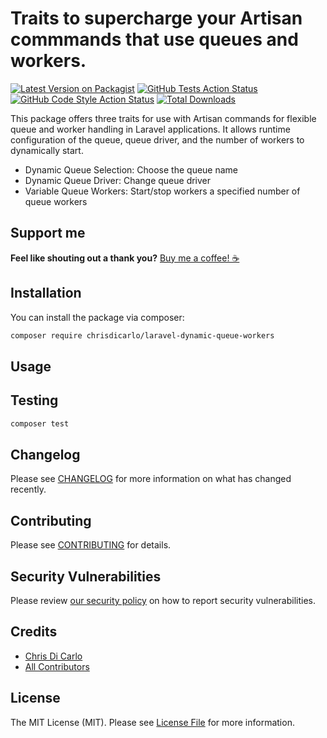 # Traits to supercharge your Artisan commmands that use queues and workers.

[![Latest Version on Packagist](https://img.shields.io/packagist/v/chrisdicarlo/laravel-dynamic-queue-workers.svg?style=flat-square)](https://packagist.org/packages/chrisdicarlo/laravel-dynamic-queue-workers)
[![GitHub Tests Action Status](https://img.shields.io/github/actions/workflow/status/chrisdicarlo/laravel-dynamic-queue-workers/run-tests.yml?branch=main&label=tests&style=flat-square)](https://github.com/chrisdicarlo/laravel-dynamic-queue-workers/actions?query=workflow%3Arun-tests+branch%3Amain)
[![GitHub Code Style Action Status](https://img.shields.io/github/actions/workflow/status/chrisdicarlo/laravel-dynamic-queue-workers/fix-php-code-style-issues.yml?branch=main&label=code%20style&style=flat-square)](https://github.com/chrisdicarlo/laravel-dynamic-queue-workers/actions?query=workflow%3A"Fix+PHP+code+style+issues"+branch%3Amain)
[![Total Downloads](https://img.shields.io/packagist/dt/chrisdicarlo/laravel-dynamic-queue-workers.svg?style=flat-square)](https://packagist.org/packages/chrisdicarlo/laravel-dynamic-queue-workers)

This package offers three traits for use with Artisan commands for flexible queue and worker handling in Laravel applications.  It allows runtime configuration of the queue, queue driver, and the number of workers to dynamically start.

* Dynamic Queue Selection: Choose the queue name
* Dynamic Queue Driver: Change queue driver
* Variable Queue Workers: Start/stop workers a specified number of queue workers

## Support me

**Feel like shouting out a thank you?** [Buy me a coffee! ☕️](https://buymeacoffee.com/chrisdicarlo)

## Installation

You can install the package via composer:

```bash
composer require chrisdicarlo/laravel-dynamic-queue-workers
```

## Usage

## Testing

```bash
composer test
```

## Changelog

Please see [CHANGELOG](CHANGELOG.md) for more information on what has changed recently.

## Contributing

Please see [CONTRIBUTING](CONTRIBUTING.md) for details.

## Security Vulnerabilities

Please review [our security policy](../../security/policy) on how to report security vulnerabilities.

## Credits

- [Chris Di Carlo](https://github.com/chrisdicarlo)
- [All Contributors](../../contributors)

## License

The MIT License (MIT). Please see [License File](LICENSE.md) for more information.

